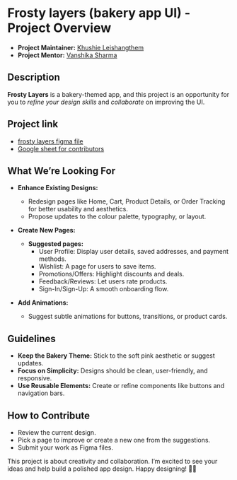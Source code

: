 # Frosty layers (bakery app UI) - Project Overview
- **Project Maintainer:** [Khushie Leishangthem](https://github.com/Khushie134)
- **Project Mentor:** [Vanshika Sharma](https://github.com/vanshikashh)
 
## Description
**Frosty Layers** is a bakery-themed app, and this project is an opportunity for you to _refine your design skills_ and _collaborate_ on improving the UI.

## Project link
- [frosty layers figma file](https://www.figma.com/design/WRdDZKxpRDbvlWbahF2X89/Bakery-App-(Copy)?node-id=2018-146&t=TG6HrHCb5bFArS3r-1)
- [Google sheet for contributors](https://docs.google.com/spreadsheets/d/1Nnz30cCo1Eg4eSKOe9TDRZCOhjXkB75_6iO9uCwk-Es/edit?usp=sharing)

## What We’re Looking For
- **Enhance Existing Designs:**
  - Redesign pages like Home, Cart, Product Details, or Order Tracking for better usability and aesthetics.
  - Propose updates to the colour palette, typography, or layout.

- **Create New Pages:**
  - **Suggested pages:**
    - User Profile: Display user details, saved addresses, and payment methods.
    - Wishlist: A page for users to save items.
    - Promotions/Offers: Highlight discounts and deals.
    - Feedback/Reviews: Let users rate products.
    - Sign-In/Sign-Up: A smooth onboarding flow.
  
- **Add Animations:**
  - Suggest subtle animations for buttons, transitions, or product cards. 

## Guidelines
- **Keep the Bakery Theme:** Stick to the soft pink aesthetic or suggest updates.
- **Focus on Simplicity:** Designs should be clean, user-friendly, and responsive.
- **Use Reusable Elements:** Create or refine components like buttons and navigation bars. 

## How to Contribute
- Review the current design.
- Pick a page to improve or create a new one from the suggestions.
- Submit your work as Figma files.

This project is about creativity and collaboration. I’m excited to see your ideas and help build a polished app design.
Happy designing! 🍪✨
